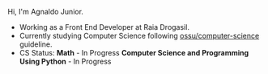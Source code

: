 Hi, I'm Agnaldo Junior.

- Working as a Front End Developer at Raia Drogasil.
- Currently studying Computer Science following [ossu/computer-science](https://github.com/ossu/computer-science) guideline.
- CS Status:
**Math** - In Progress
**Computer Science and Programming Using Python** - In Progress

<!--
**ajnior/ajnior** is a ✨ _special_ ✨ repository because its `README.md` (this file) appears on your GitHub profile.

Here are some ideas to get you started:

- 🔭 I’m currently working on ...
- 🌱 I’m currently learning ...
- 👯 I’m looking to collaborate on ...
- 🤔 I’m looking for help with ...
- 💬 Ask me about ...
- 📫 How to reach me: ...
- 😄 Pronouns: ...
- ⚡ Fun fact: ...
-->
